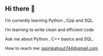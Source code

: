 ## Hi there 👋

I’m currently learning Python , Cpp and SQL.

I’m learning to write clean and efficient code

Ask me about Python , C++ basics and SQL.

How to reach me: jasimkahout744@gmail.com
